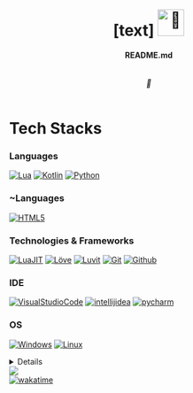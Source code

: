 <h1 align="center">[text] <img src="https://github.com/Minauroht/Minauroht/blob/main/1CFC6F34-BB31-40F6-AA72-DE250F097A90.gif" width="48px" alt="👋"></h1>

<p align="center">
    <b>README.md</b><br><br>
    <i>
       <br>
        🌙<br>
    </i><br>
</p>

# Tech Stacks

### Languages
[![Lua](https://img.shields.io/badge/lua-darkblue?style=for-the-badge&labelColor=black&logo=lua)](http://www.lua.org/)
[![Kotlin](https://img.shields.io/badge/kotlin-7f52ff?style=for-the-badge&labelColor=black&logo=kotlin)](https://kotlinlang.org/)
[![Python](https://img.shields.io/badge/python-3776ab?style=for-the-badge&labelColor=black&logo=python)](https://www.python.org/)

### ~Languages
[![HTML5](https://img.shields.io/badge/html5-e34f26?style=for-the-badge&labelColor=black&logo=html5)](https://html.spec.whatwg.org/multipage/)

### Technologies & Frameworks
[![LuaJIT](https://img.shields.io/badge/LuaJIT-000080?style=for-the-badge&labelColor=black&logo=Lua)](https://luajit.org/)
[![Löve](https://img.shields.io/badge/Löve-e74a99?style=for-the-badge&labelColor=black&logo=Lua)](https://love2d.org/)
[![Luvit](https://img.shields.io/badge/Luvit-047697?style=for-the-badge&labelColor=black&logo=Lua)](https://luvit.io/)
[![Git](https://img.shields.io/badge/git-f05032?style=for-the-badge&labelColor=black&logo=git)](https://luvit.io/)
[![Github](https://img.shields.io/badge/github-darkgray?style=for-the-badge&labelColor=black&logo=github)](https://luvit.io/)

### IDE
[![VisualStudioCode](https://img.shields.io/badge/visualstudiocode-0076c6?style=for-the-badge&labelColor=black&logo=visualstudiocode)](https://code.visualstudio.com/)
[![intellijidea](https://img.shields.io/badge/intellijidea-df8037?style=for-the-badge&labelColor=black&logo=intellijidea)](https://www.jetbrains.com/lp/toolbox/)
[![pycharm](https://img.shields.io/badge/pycharm-21d789?style=for-the-badge&labelColor=black&logo=pycharm)](https://www.jetbrains.com/lp/toolbox/)

### OS
[![Windows](https://img.shields.io/badge/Windows-0078d6?style=for-the-badge&labelColor=black&logo=Windows)](https://www.microsoft.com/en-us/windows/)
[![Linux](https://img.shields.io/badge/Linux-fcc624?style=for-the-badge&labelColor=black&logo=Linux)](https://linuxmint.com/)

<details>
<p align="center">
  <a href="https://github.com/max00217">
    <img src="http://github-profile-summary-cards.vercel.app/api/cards/profile-details?username=max00217&theme=transparent" />
  </a>
  <a href="https://github.com/max00217">
    <img src="https://github-readme-streak-stats.herokuapp.com/?user=max00217&hide_border=true&card_width=338&theme=transparent" />
  </a>
  <a href="https://github.com/max00217">
    <img src="http://github-profile-summary-cards.vercel.app/api/cards/stats?username=max00217&theme=transparent" />
  </a>
  <a href="https://github.com/max00217">
    <img src="https://github-readme-stats.vercel.app/api/top-langs/?username=max00217&langs_count=8&exclude_repo=Smarteen-App-Challange&theme=transparent&hide_border=true"/>
  </a>
  <a href="https://github.com/max00217">
    <img src="https://github-readme-stats.vercel.app/api/wakatime?username=max00217&theme=transparent&hide_border=true"/>
  </a>
</p>
</details>
  <a href="https://github.com/max00217">
    <img src="https://komarev.com/ghpvc/?username=max00217&color=blue&style=flat)" />
    <div href="https://github.com/max00217">
    <img src="https://wakatime.com/badge/user/3e981f98-c734-43e3-a447-5ad2ca03d5f6.svg" alt="wakatime" />
    </div>
  </a>
</p>
